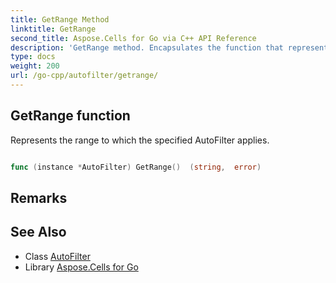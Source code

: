 ```yaml
---
title: GetRange Method 
linktitle: GetRange
second_title: Aspose.Cells for Go via C++ API Reference
description: 'GetRange method. Encapsulates the function that represents getrange in Go.'
type: docs
weight: 200
url: /go-cpp/autofilter/getrange/
---
```


## GetRange function

Represents the range to which the specified AutoFilter applies.

```go

func (instance *AutoFilter) GetRange()  (string,  error) 

```

## Remarks


## See Also

* Class [AutoFilter](../)
* Library [Aspose.Cells for Go](../../)
